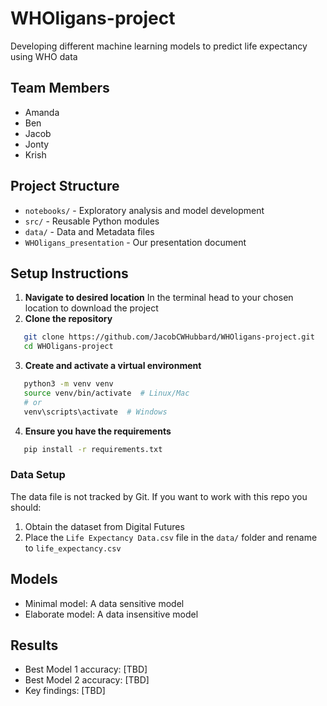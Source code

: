 # WHOligans-project
Developing different machine learning models to predict life expectancy using WHO data

## Team Members
* Amanda
* Ben
* Jacob
* Jonty
* Krish

## Project Structure
* `notebooks/` - Exploratory analysis and model development
* `src/` - Reusable Python modules
* `data/` - Data and Metadata files
* `WHOligans_presentation` - Our presentation document

## Setup Instructions
1. **Navigate to desired location**
In the terminal head to your chosen location to download the project
2. **Clone the repository**
```bash
   git clone https://github.com/JacobCWHubbard/WHOligans-project.git
   cd WHOligans-project
```
3. **Create and activate a virtual environment**
```bash
   python3 -m venv venv
   source venv/bin/activate  # Linux/Mac
   # or
   venv\scripts\activate  # Windows
```
4. **Ensure you have the requirements**
```bash
   pip install -r requirements.txt
```

### Data Setup
The data file is not tracked by Git. If you want to work with this repo you should:
1. Obtain the dataset from Digital Futures
2. Place the `Life Expectancy Data.csv` file in the `data/` folder and rename to `life_expectancy.csv`

## Models
* Minimal model: A data sensitive model
* Elaborate model: A data insensitive model

## Results
* Best Model 1 accuracy: [TBD]
* Best Model 2 accuracy: [TBD]
* Key findings: [TBD]
